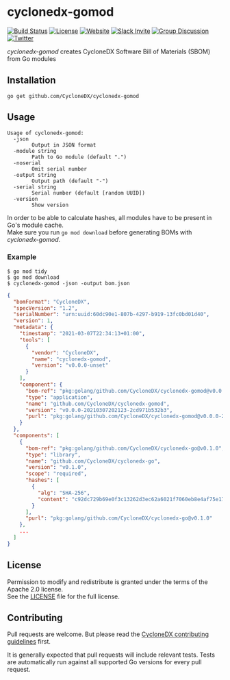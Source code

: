 # cyclonedx-gomod

[![Build Status](https://github.com/CycloneDX/cyclonedx-gomod/actions/workflows/ci.yml/badge.svg)](https://github.com/CycloneDX/cyclonedx-gomod/actions/workflows/ci.yml)
[![License](https://img.shields.io/badge/license-Apache%202.0-brightgreen.svg)](LICENSE)
[![Website](https://img.shields.io/badge/https://-cyclonedx.org-blue.svg)](https://cyclonedx.org/)
[![Slack Invite](https://img.shields.io/badge/Slack-Join-blue?logo=slack&labelColor=393939)](https://cyclonedx.org/slack/invite)
[![Group Discussion](https://img.shields.io/badge/discussion-groups.io-blue.svg)](https://groups.io/g/CycloneDX)
[![Twitter](https://img.shields.io/twitter/url/http/shields.io.svg?style=social&label=Follow)](https://twitter.com/CycloneDX_Spec)

*cyclonedx-gomod* creates CycloneDX Software Bill of Materials (SBOM) from Go modules

## Installation

```
go get github.com/CycloneDX/cyclonedx-gomod
```

## Usage

```
Usage of cyclonedx-gomod:
  -json
        Output in JSON format
  -module string
        Path to Go module (default ".")
  -noserial
        Omit serial number
  -output string
        Output path (default "-")
  -serial string
        Serial number (default [random UUID])
  -version
        Show version
```

In order to be able to calculate hashes, all modules have to be present in Go's module cache.  
Make sure you run `go mod download` before generating BOMs with *cyclonedx-gomod*.

### Example

```
$ go mod tidy
$ go mod download
$ cyclonedx-gomod -json -output bom.json 
```

```json
{
  "bomFormat": "CycloneDX",
  "specVersion": "1.2",
  "serialNumber": "urn:uuid:60dc90e1-807b-4297-b919-13fc0bd01d40",
  "version": 1,
  "metadata": {
    "timestamp": "2021-03-07T22:34:13+01:00",
    "tools": [
      {
        "vendor": "CycloneDX",
        "name": "cyclonedx-gomod",
        "version": "v0.0.0-unset"
      }
    ],
    "component": {
      "bom-ref": "pkg:golang/github.com/CycloneDX/cyclonedx-gomod@v0.0.0-20210307202123-2cd971b532b3",
      "type": "application",
      "name": "github.com/CycloneDX/cyclonedx-gomod",
      "version": "v0.0.0-20210307202123-2cd971b532b3",
      "purl": "pkg:golang/github.com/CycloneDX/cyclonedx-gomod@v0.0.0-20210307202123-2cd971b532b3"
    }
  },
  "components": [
    {
      "bom-ref": "pkg:golang/github.com/CycloneDX/cyclonedx-go@v0.1.0",
      "type": "library",
      "name": "github.com/CycloneDX/cyclonedx-go",
      "version": "v0.1.0",
      "scope": "required",
      "hashes": [
        {
          "alg": "SHA-256",
          "content": "c92dc729b69e0f3c13262d3ec62a6021f7060eb8e4af75e17d7e89b28f790588"
        }
      ],
      "purl": "pkg:golang/github.com/CycloneDX/cyclonedx-go@v0.1.0"
    },
    ...
  ]
}
```

## License

Permission to modify and redistribute is granted under the terms of the Apache 2.0 license.  
See the [LICENSE](./LICENSE) file for the full license.

## Contributing

Pull requests are welcome. But please read the
[CycloneDX contributing guidelines](https://github.com/CycloneDX/.github/blob/master/CONTRIBUTING.md) first.

It is generally expected that pull requests will include relevant tests. Tests are automatically run against all
supported Go versions for every pull request.
